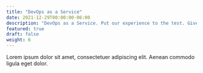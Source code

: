 ```yaml
---
title: "DevOps as a Service"
date: 2021-12-29T00:00:00-06:00
description: "DevOps as a Service. Put our experience to the test. Give us a problem, and we'll find a simple, scalable, robust solution."
featured: true
draft: false
weight: 6
---
```


Lorem ipsum dolor sit amet, consectetuer adipiscing elit. Aenean commodo ligula eget dolor.

